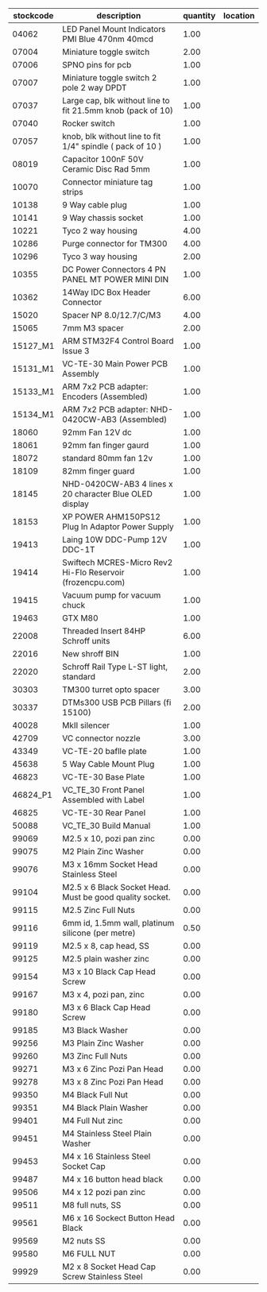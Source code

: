 |stockcode|description|quantity|location|
|---------|-----------|--------|--------|
|04062|LED Panel Mount Indicators PMI Blue 470nm 40mcd|1.00||
|07004|Miniature toggle switch|2.00||
|07006|SPNO pins for pcb|1.00||
|07007|Miniature toggle switch 2 pole 2 way DPDT|1.00||
|07037|Large cap, blk without line to fit 21.5mm knob (pack of 10)|1.00||
|07040|Rocker switch|1.00||
|07057|knob, blk without line to fit 1/4" spindle ( pack of 10 )|1.00||
|08019|Capacitor 100nF 50V Ceramic Disc Rad 5mm|1.00||
|10070|Connector miniature tag strips|1.00||
|10138|9 Way cable plug|1.00||
|10141|9  Way chassis socket|1.00||
|10221|Tyco 2 way housing|4.00||
|10286|Purge connector for TM300|4.00||
|10296|Tyco 3 way housing|2.00||
|10355|DC Power Connectors 4 PN PANEL MT POWER MINI DIN|1.00||
|10362|14Way IDC Box Header Connector|6.00||
|15020|Spacer NP 8.0/12.7/C/M3|4.00||
|15065|7mm M3 spacer|2.00||
|15127_M1|ARM STM32F4 Control Board Issue 3|1.00||
|15131_M1|VC-TE-30 Main Power PCB Assembly|1.00||
|15133_M1|ARM 7x2 PCB adapter: Encoders (Assembled)|1.00||
|15134_M1|ARM 7x2 PCB adapter: NHD-0420CW-AB3 (Assembled)|1.00||
|18060|92mm Fan 12V dc|1.00||
|18061|92mm fan finger gaurd|1.00||
|18072|standard 80mm fan 12v|1.00||
|18109|82mm finger guard|1.00||
|18145|NHD-0420CW-AB3 4 lines x 20 character Blue OLED display|1.00||
|18153|XP POWER AHM150PS12  Plug In Adaptor Power Supply|1.00||
|19413|Laing 10W DDC-Pump 12V DDC-1T|1.00||
|19414|Swiftech MCRES-Micro Rev2 Hi-Flo Reservoir (frozencpu.com)|1.00||
|19415|Vacuum pump for vacuum chuck|1.00||
|19463|GTX M80|1.00||
|22008|Threaded Insert 84HP Schroff units|6.00||
|22016|New shroff BIN|1.00||
|22020|Schroff Rail Type L-ST light, standard|2.00||
|30303|TM300 turret opto spacer|3.00||
|30337|DTMs300 USB PCB Pillars (fi 15100)|2.00||
|40028|MkII silencer|1.00||
|42709|VC connector nozzle|3.00||
|43349|VC-TE-20 baflle plate|1.00||
|45638|5 Way Cable Mount Plug|1.00||
|46823|VC-TE-30 Base Plate|1.00||
|46824_P1|VC_TE_30 Front Panel Assembled with Label|1.00||
|46825|VC-TE-30 Rear Panel|1.00||
|50088|VC_TE_30 Build Manual|1.00||
|99069|M2.5 x 10, pozi pan zinc|0.00||
|99075|M2 Plain Zinc Washer|0.00||
|99076|M3 x 16mm Socket Head Stainless Steel|0.00||
|99104|M2.5 x 6 Black Socket Head. Must be good quality socket.|0.00||
|99115|M2.5 Zinc Full Nuts|0.00||
|99116|6mm id, 1.5mm wall, platinum silicone (per metre)|0.50||
|99119|M2.5 x 8, cap head, SS|0.00||
|99125|M2.5 plain washer zinc|0.00||
|99154|M3 x 10 Black Cap Head Screw|0.00||
|99167|M3 x 4, pozi pan, zinc|0.00||
|99180|M3 x 6 Black Cap Head Screw|0.00||
|99185|M3 Black Washer|0.00||
|99256|M3 Plain Zinc Washer|0.00||
|99260|M3 Zinc Full Nuts|0.00||
|99271|M3 x 6 Zinc Pozi Pan Head|0.00||
|99278|M3 x 8 Zinc Pozi Pan Head|0.00||
|99350|M4 Black Full Nut|0.00||
|99351|M4 Black Plain Washer|0.00||
|99401|M4 Full Nut zinc|0.00||
|99451|M4 Stainless Steel Plain Washer|0.00||
|99453|M4 x 16 Stainless Steel Socket Cap|0.00||
|99487|M4 x 16 button head black|0.00||
|99506|M4 x 12 pozi pan zinc|0.00||
|99511|M8 full nuts, SS|0.00||
|99561|M6 x 16 Sockect Button Head Black|0.00||
|99569|M2 nuts SS|0.00||
|99580|M6 FULL NUT|0.00||
|99929|M2 x 8 Socket Head Cap Screw Stainless Steel|0.00||
